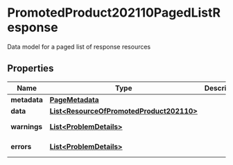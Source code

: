 

# PromotedProduct202110PagedListResponse

Data model for a paged list of response resources

## Properties

| Name | Type | Description | Notes |
|------------ | ------------- | ------------- | -------------|
|**metadata** | [**PageMetadata**](PageMetadata.md) |  |  [optional] |
|**data** | [**List&lt;ResourceOfPromotedProduct202110&gt;**](ResourceOfPromotedProduct202110.md) |  |  [optional] |
|**warnings** | [**List&lt;ProblemDetails&gt;**](ProblemDetails.md) |  |  [optional] [readonly] |
|**errors** | [**List&lt;ProblemDetails&gt;**](ProblemDetails.md) |  |  [optional] [readonly] |



